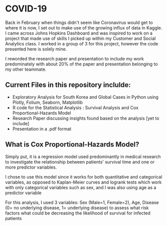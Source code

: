 # COVID-19

Back in February when things didn't seem like Coronavirus would get to where it is now, I set out to make use of the growing influx of data in Kaggle. I came across Johns Hopkins Dashboard and was inspired to work on a project that made use of skills I picked up within my Customer and Social Analytics class. I worked in a group of 3 for this project, however the code presented here is solely mine.

I reworded the research paper and presentation to include my work predominately with about 20% of the paper and presentation belonging to my other teammate.

## Current Files in this repository inclulde: ##
- Exploratory Analysis for South Korea and Global Cases in Python using Plotly, Folium, Seaborn, Matplotlib
- R code for the Statistical Analysis : Survival Analysis and Cox Proportional-Hazards Model
- Research Paper discussing insights found based on the analysis [yet to include]
- Presentation in a .pdf format


## What is Cox Proportional-Hazards Model? ##
Simply put, it is a regression model used predominantly in medical research to investigate the relationship between patients' survival time and one or more predictor variables. 

I chose to use this model since it works for both quantitative and categorical variables, as opposed to Kaplan-Meier curves and logrank tests which work with only categorical variables such as sex, and I was also using age as a predictor variable 

For this analysis, I used 3 variables: Sex (Male=1, Female=2), Age, Disease (0= no underlying disease, 1= underlying disease) to assess what risk factors what could be decreasing the likelihood of survival for infected patients 

